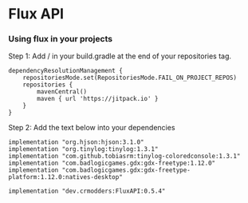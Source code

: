 # Flux API

### Using flux in your projects
Step 1: Add \/ in your build.gradle at the end of your repositories tag.
```
dependencyResolutionManagement {
	repositoriesMode.set(RepositoriesMode.FAIL_ON_PROJECT_REPOS)
	repositories {
		mavenCentral()
		maven { url 'https://jitpack.io' }
	}
}
```

Step 2: Add the text below into your dependencies
```
implementation "org.hjson:hjson:3.1.0" 
implementation "org.tinylog:tinylog:1.3.1"
implementation "com.github.tobiasrm:tinylog-coloredconsole:1.3.1"
implementation "com.badlogicgames.gdx:gdx-freetype:1.12.0" 
implementation "com.badlogicgames.gdx:gdx-freetype-platform:1.12.0:natives-desktop" 

implementation "dev.crmodders:FluxAPI:0.5.4"
```
